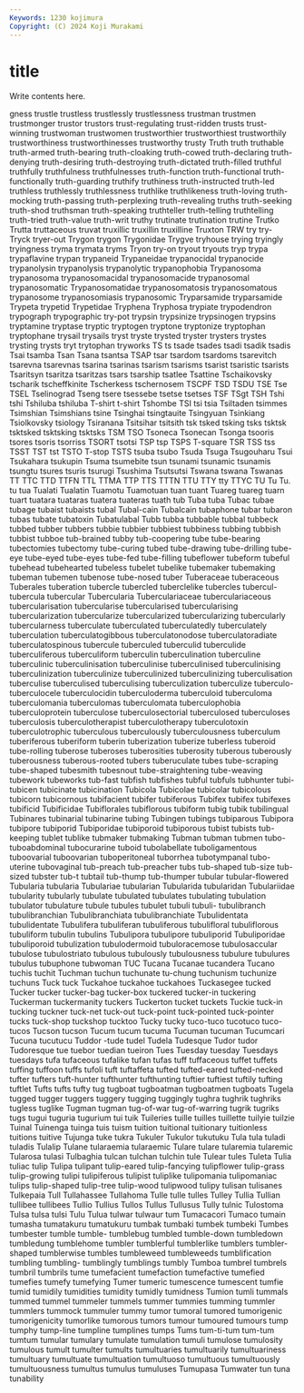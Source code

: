 ```yaml
---
Keywords: 1230 kojimura
Copyright: (C) 2024 Koji Murakami
---
```


# title

Write contents here.



gness trustle trustless
trustlessly trustlessness trustman trustmen trustmonger trustor trustors trust-regulating trust-ridden trusts
trust-winning trustwoman trustwomen trustworthier trustworthiest trustworthily trustworthiness trustworthinesses trustworthy trusty
Truth truth truthable truth-armed truth-bearing truth-cloaking truth-cowed truth-declaring truth-denying truth-desiring
truth-destroying truth-dictated truth-filled truthful truthfully truthfulness truthfulnesses truth-function truth-functional truth-functionally
truth-guarding truthify truthiness truth-instructed truth-led truthless truthlessly truthlessness truthlike truthlikeness
truth-loving truth-mocking truth-passing truth-perplexing truth-revealing truths truth-seeking truth-shod truthsman truth-speaking
truthteller truth-telling truthtelling truth-tried truth-value truth-writ truthy trutinate trutination trutine
Trutko Trutta truttaceous truvat truxillic truxillin truxilline Truxton TRW try
try- Tryck tryer-out Trygon trygon Trygonidae Trygve tryhouse trying tryingly
tryingness tryma trymata tryms Tryon try-on tryout tryouts tryp trypa
trypaflavine trypan trypaneid Trypaneidae trypanocidal trypanocide trypanolysin trypanolysis trypanolytic trypanophobia
Trypanosoma trypanosoma trypanosomacidal trypanosomacide trypanosomal trypanosomatic Trypanosomatidae trypanosomatosis trypanosomatous trypanosome
trypanosomiasis trypanosomic Tryparsamide tryparsamide Trypeta trypetid Trypetidae Tryphena Tryphosa trypiate
trypodendron trypograph trypographic try-pot trypsin trypsinize trypsinogen trypsins tryptamine tryptase
tryptic tryptogen tryptone tryptonize tryptophan tryptophane trysail trysails tryst tryste
trysted tryster trysters trystes trysting trysts tryt trytophan tryworks TS
ts tsade tsades tsadi tsadik tsadis Tsai tsamba Tsan Tsana
tsantsa TSAP tsar tsardom tsardoms tsarevitch tsarevna tsarevnas tsarina tsarinas
tsarism tsarisms tsarist tsaristic tsarists Tsaritsyn tsaritza tsaritzas tsars tsarship
tsatlee Tsattine Tschaikovsky tscharik tscheffkinite Tscherkess tschernosem TSCPF TSD TSDU
TSE Tse TSEL Tselinograd Tseng tsere tsessebe tsetse tsetses TSF
TSgt TSH Tshi tshi Tshiluba tshiluba T-shirt t-shirt Tshombe TSI
tsi tsia Tsiltaden tsimmes Tsimshian Tsimshians tsine Tsinghai tsingtauite Tsingyuan
Tsinkiang Tsiolkovsky tsiology Tsiranana Tsitsihar tsitsith tsk tsked tsking tsks
tsktsk tsktsked tsktsking tsktsks TSM TSO Tsoneca Tsonecan Tsonga tsooris
tsores tsoris tsorriss TSORT tsotsi TSP tsp TSPS T-square TSR
TSS tss TSST TST tst TSTO T-stop TSTS tsuba tsubo
Tsuda Tsuga Tsugouharu Tsui Tsukahara tsukupin Tsuma tsumebite tsun tsunami
tsunamic tsunamis tsungtu tsures tsuris tsurugi Tsushima Tsutsutsi Tswana tswana
Tswanas TT TTC TTD TTFN TTL TTMA TTP TTS TTTN
TTU TTY tty TTYC TU Tu Tu. tu tua Tualati
Tualatin Tuamotu Tuamotuan tuan tuant Tuareg tuareg tuarn tuart tuatara
tuataras tuatera tuateras tuath tub Tuba tuba Tubac tubae tubage
tubaist tubaists tubal Tubal-cain Tubalcain tubaphone tubar tubaron tubas tubate
tubatoxin Tubatulabal Tubb tubba tubbable tubbal tubbeck tubbed tubber tubbers
tubbie tubbier tubbiest tubbiness tubbing tubbish tubbist tubboe tub-brained tubby
tub-coopering tube tube-bearing tubectomies tubectomy tube-curing tubed tube-drawing tube-drilling tube-eye
tube-eyed tube-eyes tube-fed tube-filling tubeflower tubeform tubeful tubehead tubehearted tubeless
tubelet tubelike tubemaker tubemaking tubeman tubemen tubenose tube-nosed tuber Tuberaceae
tuberaceous Tuberales tuberation tubercle tubercled tuberclelike tubercles tubercul- tubercula tubercular
Tubercularia Tuberculariaceae tuberculariaceous tubercularisation tubercularise tubercularised tubercularising tubercularization tubercularize tubercularized
tubercularizing tubercularly tubercularness tuberculate tuberculated tuberculatedly tuberculately tuberculation tuberculatogibbous tuberculatonodose
tuberculatoradiate tuberculatospinous tubercule tuberculed tuberculid tuberculide tuberculiferous tuberculiform tuberculin tuberculination
tuberculine tuberculinic tuberculinisation tuberculinise tuberculinised tuberculinising tuberculinization tuberculinize tuberculinized tuberculinizing
tuberculisation tuberculise tuberculised tuberculising tuberculization tuberculize tuberculo- tuberculocele tuberculocidin tuberculoderma
tuberculoid tuberculoma tuberculomania tuberculomas tuberculomata tuberculophobia tuberculoprotein tuberculose tuberculosectorial tuberculosed
tuberculoses tuberculosis tuberculotherapist tuberculotherapy tuberculotoxin tuberculotrophic tuberculous tuberculously tuberculousness tuberculum
tuberiferous tuberiform tuberin tuberization tuberize tuberless tuberoid tube-rolling tuberose tuberoses
tuberosities tuberosity tuberous tuberously tuberousness tuberous-rooted tubers tuberuculate tubes tube-scraping
tube-shaped tubesmith tubesnout tube-straightening tube-weaving tubework tubeworks tub-fast tubfish tubfishes
tubful tubfuls tubhunter tubi- tubicen tubicinate tubicination Tubicola Tubicolae tubicolar
tubicolous tubicorn tubicornous tubifacient tubifer tubiferous Tubifex tubifex tubifexes tubificid
Tubificidae Tubiflorales tubiflorous tubiform tubig tubik tubilingual Tubinares tubinarial tubinarine
tubing Tubingen tubings tubiparous Tubipora tubipore tubiporid Tubiporidae tubiporoid tubiporous
tubist tubists tub-keeping tublet tublike tubmaker tubmaking Tubman tubman tubmen
tubo- tuboabdominal tubocurarine tuboid tubolabellate tuboligamentous tuboovarial tuboovarian tuboperitoneal tuborrhea
tubotympanal tubo-uterine tubovaginal tub-preach tub-preacher tubs tub-shaped tub-size tub-sized tubster
tub-t tubtail tub-thump tub-thumper tubular tubular-flowered Tubularia tubularia Tubulariae tubularian
Tubularida tubularidan Tubulariidae tubularity tubularly tubulate tubulated tubulates tubulating tubulation
tubulator tubulature tubule tubules tubulet tubuli tubuli- tubulibranch tubulibranchian Tubulibranchiata
tubulibranchiate Tubulidentata tubulidentate Tubulifera tubuliferan tubuliferous tubulifloral tubuliflorous tubuliform tubulin
tubulins Tubulipora tubulipore tubuliporid Tubuliporidae tubuliporoid tubulization tubulodermoid tubuloracemose tubulosaccular
tubulose tubulostriato tubulous tubulously tubulousness tubulure tubulures tubulus tubuphone tubwoman
TUC Tucana Tucanae tucandera Tucano tuchis tuchit Tuchman tuchun tuchunate
tu-chung tuchunism tuchunize tuchuns Tuck tuck Tuckahoe tuckahoe tuckahoes Tuckasegee
tucked Tucker tucker tucker-bag tucker-box tuckered tucker-in tuckering Tuckerman tuckermanity
tuckers Tuckerton tucket tuckets Tuckie tuck-in tucking tuckner tuck-net tuck-out
tuck-point tuck-pointed tuck-pointer tucks tuck-shop tuckshop tucktoo Tucky tucky tuco-tuco
tucotuco tuco-tucos Tucson tucson Tucum tucum tucuma Tucuman tucuman Tucumcari
Tucuna tucutucu Tuddor -tude tudel Tudela Tudesque Tudor tudor Tudoresque
tue tuebor tuedian tueiron Tues Tuesday tuesday Tuesdays tuesdays tufa
tufaceous tufalike tufan tufas tuff tuffaceous tuffet tuffets tuffing tuffoon
tuffs tufoli tuft tuftaffeta tufted tufted-eared tufted-necked tufter tufters tuft-hunter
tufthunter tufthunting tuftier tuftiest tuftily tufting tuftlet Tufts tufts tufty
tug tugboat tugboatman tugboatmen tugboats Tugela tugged tugger tuggers tuggery
tugging tuggingly tughra tughrik tughriks tugless tuglike Tugman tugman tug-of-war
tug-of-warring tugrik tugriks tugs tugui tuguria tugurium tui tuik Tuileries
tuille tuilles tuillette tuilyie tuilzie Tuinal Tuinenga tuinga tuis tuism
tuition tuitional tuitionary tuitionless tuitions tuitive Tujunga tuke tukra Tukuler
Tukulor tukutuku Tula tula tuladi tuladis Tulalip Tulane tularaemia tularaemic
Tulare tulare tularemia tularemic Tularosa tulasi Tulbaghia tulcan tulchan tulchin
tule Tulear tules Tuleta Tulia tuliac tulip Tulipa tulipant tulip-eared
tulip-fancying tulipflower tulip-grass tulip-growing tulipi tulipiferous tulipist tuliplike tulipomania tulipomaniac
tulips tulip-shaped tulip-tree tulip-wood tulipwood tulipy tulisan tulisanes Tulkepaia Tull
Tullahassee Tullahoma Tulle tulle tulles Tulley Tullia Tullian tullibee tullibees
Tullio Tullius Tullos Tullus Tullusus Tully tulnic Tulostoma Tulsa tulsa
tulsi Tulu Tulua tulwar tulwaur tum Tumacacori Tumaco tumain tumasha
tumatakuru tumatukuru tumbak tumbaki tumbek tumbeki Tumbes tumbester tumble tumble-
tumblebug tumbled tumble-down tumbledown tumbledung tumblehome tumbler tumblerful tumblerlike tumblers
tumbler-shaped tumblerwise tumbles tumbleweed tumbleweeds tumblification tumbling tumbling- tumblingly tumblings
tumbly Tumboa tumbrel tumbrels tumbril tumbrils tume tumefacient tumefaction tumefactive
tumefied tumefies tumefy tumefying Tumer tumeric tumescence tumescent tumfie tumid
tumidily tumidities tumidity tumidly tumidness Tumion tumli tummals tummed tummel
tummeler tummels tummer tummies tumming tummler tummlers tummock tummuler tummy
tumor tumoral tumored tumorigenic tumorigenicity tumorlike tumorous tumors tumour tumoured
tumours tump tumphy tump-line tumpline tumplines tumps Tums tum-ti-tum tum-tum
tumtum tumular tumulary tumulate tumulation tumuli tumulose tumulosity tumulous tumult
tumulter tumults tumultuaries tumultuarily tumultuariness tumultuary tumultuate tumultuation tumultuoso tumultuous
tumultuously tumultuousness tumultus tumulus tumuluses Tumupasa Tumwater tun tuna tunability
